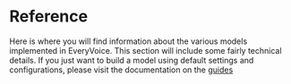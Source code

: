 # Reference

Here is where you will find information about the various models implemented in EveryVoice.
This section will include some fairly technical details. If you just want to build a model using default
settings and configurations, please visit the documentation on the [guides](../guides/index.md)
